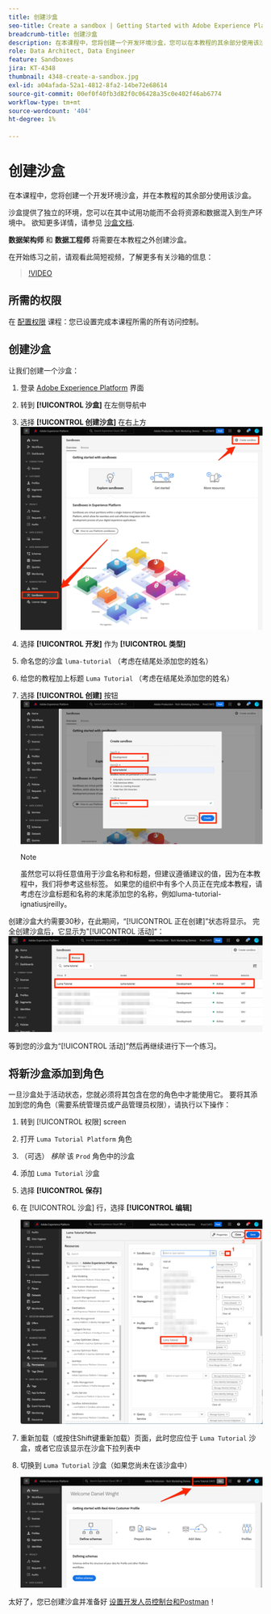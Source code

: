 ```yaml
---
title: 创建沙盒
seo-title: Create a sandbox | Getting Started with Adobe Experience Platform for Data Architects and Data Engineers
breadcrumb-title: 创建沙盒
description: 在本课程中，您将创建一个开发环境沙盒，您可以在本教程的其余部分使用该沙盒。
role: Data Architect, Data Engineer
feature: Sandboxes
jira: KT-4348
thumbnail: 4348-create-a-sandbox.jpg
exl-id: a04afada-52a1-4812-8fa2-14be72e68614
source-git-commit: 00ef0f40fb3d82f0c06428a35c0e402f46ab6774
workflow-type: tm+mt
source-wordcount: '404'
ht-degree: 1%

---
```


# 创建沙盒

<!--25min-->

在本课程中，您将创建一个开发环境沙盒，并在本教程的其余部分使用该沙盒。

沙盒提供了独立的环境，您可以在其中试用功能而不会将资源和数据混入到生产环境中。 欲知更多详情，请参见 [沙盒文档](https://experienceleague.adobe.com/docs/experience-platform/sandbox/home.html?lang=zh-Hans).

**数据架构师** 和 **数据工程师** 将需要在本教程之外创建沙盒。

在开始练习之前，请观看此简短视频，了解更多有关沙箱的信息：
>[!VIDEO](https://video.tv.adobe.com/v/29838/?learn=on)

## 所需的权限

在 [配置权限](configure-permissions.md) 课程：您已设置完成本课程所需的所有访问控制。

<!--
* Permission items **[!UICONTROL Sandbox Administration]** > **[!UICONTROL View Sandboxes]** and **[!UICONTROL Manage Sandboxes]**
* Permission item **[!UICONTROL Sandboxes]** > **[!UICONTROL Prod]**
* User-role access to the `Luma Tutorial Platform` product profile
* Admin-level access to the `Luma Tutorial Platform` product profile
-->

## 创建沙盒

让我们创建一个沙盒：

1. 登录 [Adobe Experience Platform](https://experience.adobe.com/platform) 界面
1. 转到 **[!UICONTROL 沙盒]** 在左侧导航中
1. 选择 **[!UICONTROL 创建沙盒]** 在右上方
   ![选择创建沙盒](assets/sandbox-createSandbox.png)

1. 选择 **[!UICONTROL 开发]** 作为 **[!UICONTROL 类型]**
1. 命名您的沙盒 `luma-tutorial` （考虑在结尾处添加您的姓名）
1. 给您的教程加上标题 `Luma Tutorial` （考虑在结尾处添加您的姓名）
1. 选择 **[!UICONTROL 创建]** 按钮
   ![创建沙盒](assets/sandbox-nameSandbox.png)
   >[!NOTE]
   >
   >虽然您可以将任意值用于沙盒名称和标题，但建议遵循建议的值，因为在本教程中，我们将参考这些标签。 如果您的组织中有多个人员正在完成本教程，请考虑在沙盒标题和名称的末尾添加您的名称，例如luma-tutorial-ignatiusjreilly。

创建沙盒大约需要30秒，在此期间，“[!UICONTROL 正在创建]”状态将显示。 完全创建沙盒后，它显示为&quot;[!UICONTROL 活动]“：
![活动状态](assets/sandbox-active.png)

等到您的沙盒为“[!UICONTROL 活动]”然后再继续进行下一个练习。

## 将新沙盒添加到角色

一旦沙盒处于活动状态，您就必须将其包含在您的角色中才能使用它。 要将其添加到您的角色（需要系统管理员或产品管理员权限），请执行以下操作：

1. 转到 [!UICONTROL 权限] screen
1. 打开 `Luma Tutorial Platform` 角色
1. （可选） _移除_ 该 `Prod` 角色中的沙盒
1. 添加 `Luma Tutorial` 沙盒
1. 选择 **[!UICONTROL 保存]**
1. 在 [!UICONTROL 沙盒] 行，选择 **[!UICONTROL 编辑]**

   ![添加Luma教程](assets/sandbox-addLumaTutorial.png)

1. 重新加载（或按住Shift键重新加载）页面，此时您应位于 `Luma Tutorial` 沙盒，或者它应该显示在沙盒下拉列表中
1. 切换到 `Luma Tutorial` 沙盒（如果您尚未在该沙盒中）

   ![确认沙盒](assets/sandbox-confirmDropdown.png)

太好了，您已创建沙盒并准备好 [设置开发人员控制台和Postman](set-up-developer-console-and-postman.md)！
